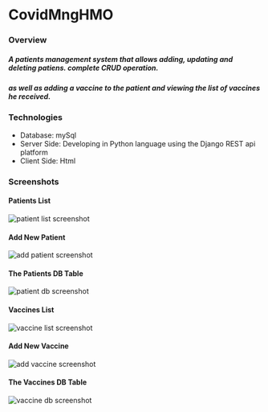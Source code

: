 # CovidMngHMO
 
 ### Overview
 ##### A patients management system that allows adding, updating and deleting patiens. complete CRUD operation. 
 ##### as well as adding a vaccine to the patient and viewing the list of vaccines he received.
 
 ### Technologies
* Database: mySql
* Server Side: Developing in Python language using the Django REST api platform
* Client Side: Html

### Screenshots

#### Patients List 
![patient list screenshot](https://user-images.githubusercontent.com/15977749/197384896-ab358831-f58d-46e6-93cd-649d982050c8.png)

#### Add New Patient 
![add patient screenshot](https://user-images.githubusercontent.com/15977749/197384903-f2810b61-7545-4513-a533-e85492670327.png)

#### The Patients DB Table
![patient db screenshot](https://user-images.githubusercontent.com/15977749/197385034-26b27e23-3cda-45b2-949f-8bad7e4f040c.png)

#### Vaccines List
![vaccine list screenshot](https://user-images.githubusercontent.com/15977749/197384910-f388dff5-bc35-4d30-9e20-515d84682ed8.png)

#### Add New Vaccine
![add vaccine screenshot](https://user-images.githubusercontent.com/15977749/197385251-23728e11-3681-4516-928a-e03ea290532e.png)

#### The Vaccines DB Table
![vaccine db screenshot](https://user-images.githubusercontent.com/15977749/197385041-9eee9ca0-b2f5-4ac0-a536-74800fb9ed22.png)
 
 
